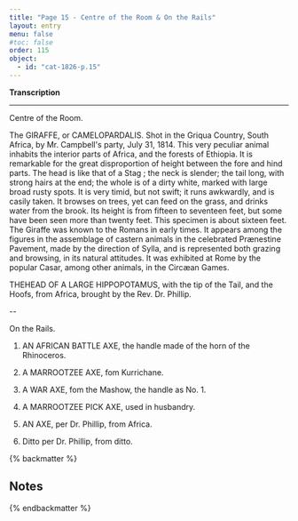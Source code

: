 ```yaml
---
title: "Page 15 - Centre of the Room & On the Rails"
layout: entry
menu: false
#toc: false
order: 115
object:
  - id: "cat-1826-p.15"
---
```


**Transcription**

---

Centre of the Room.

The GIRAFFE, or CAMELOPARDALIS.
Shot in the Griqua Country, South Africa, by Mr. Campbell's
party, July 31, 1814.
This very peculiar animal inhabits the interior parts of
Africa, and the forests of Ethiopia. It is remarkable for
the great disproportion of height between the fore and
hind parts. The head is like that of a Stag ; the neck is
slender; the tail long, with strong hairs at the end; the
whole is of a dirty white, marked with large broad rusty
spots. It is very timid, but not swift; it runs awkwardly,
and is casily taken. It browses on trees, yet can feed on
the grass, and drinks water from the brook. Its height
is from fifteen to seventeen feet, but some have been seen
more than twenty feet. This specimen is about sixteen
feet.
The Giraffe was known to the Romans in early times. It
appears among the figures in the assemblage of castern
animals in the celebrated Prænestine Pavement, made by
the direction of Sylla, and is represented both grazing
and browsing, in its natural attitudes. It was exhibited
at Rome by the popular Casar, among other animals, in
the Circæan Games.

THEHEAD OF A LARGE HIPPOPOTAMUS, with the
tip of the Tail, and the Hoofs, from Africa, brought
by the Rev. Dr. Phillip.

--

On the Rails.

1. AN AFRICAN BATTLE AXE, the handle made of
the horn of the Rhinoceros.

2. A MARROOTZEE AXE, fom Kurrichane.

3. A WAR AXE, fom the Mashow, the handle as No. 1.

4. A MARROOTZEE PICK AXE, used in husbandry.

5. AN AXE, per Dr. Phillip, from Africa.

6. Ditto
per Dr. Phillip, from ditto.

{% backmatter %}

## Notes

{% endbackmatter %}

